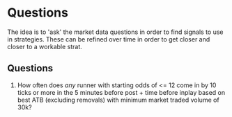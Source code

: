 # Questions

The idea is to 'ask' the market data questions in order to find signals to use
in strategies. These can be refined over time in order to get closer and closer
to a workable strat.

## Questions

1. How often does _any_ runner with starting odds of <= 12 come in by 10 ticks
   or more in the 5 minutes before post + time before inplay based on best ATB
   (excluding removals) with minimum market traded volume of 30k?
